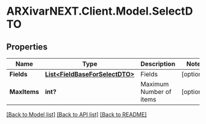 # ARXivarNEXT.Client.Model.SelectDTO
## Properties

Name | Type | Description | Notes
------------ | ------------- | ------------- | -------------
**Fields** | [**List&lt;FieldBaseForSelectDTO&gt;**](FieldBaseForSelectDTO.md) | Fields | [optional] 
**MaxItems** | **int?** | Maximum Number of items | [optional] 

[[Back to Model list]](../README.md#documentation-for-models) [[Back to API list]](../README.md#documentation-for-api-endpoints) [[Back to README]](../README.md)

